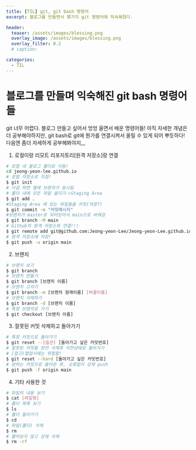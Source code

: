 ```yaml
---
title: [TIL] git, git bash 명령어 
excerpt: 블로그를 만들면서 몇가지 git 명령어에 익숙해졌다.  

header:
  teaser: /assets/images/blessing.png
  overlay_image: /assets/images/blessing.png
  overlay_filter: 0.2
  # caption: 

categories:
  - TIL
---
```


# 블로그를 만들며 익숙해진 git bash 명령어들

git 너무 어렵다. 블로그 만들고 싶어서 엉엉 울면서 배운 명령어들! 아직 자세한 개념은 더 공부해야하지만, git bash로 git에 뭔가를 연결시켜서 올릴 수 있게 되어 뿌듯하다! 다음엔 좀더 자세하게 공부해봐야지,,,

1. 로컬이랑 리모트 리포지토리[원격 저장소]랑 연결

```Bash
# 로컬 내 블로그 폴더로 이동!
cd jeong-yeon-lee.github.io
# 로컬 저장소로 지정!
$ git init
# 이걸 하면 옆에 브랜치가 표시됨
# 폴더 내에 모든 파일 올리기->Staging Area
$ git add .
#Staging Area 에 있는 파일들을 커밋(저장?)
$ git commit -m "커밋메시지"
#브랜치가 master로 되어있어서 main으로 바꿔감
$ git branch -M main
# Github의 원격 저장소와 연결!!!
$ git remote add git@github.com:Jeong-yeon-Lee/Jeong-yeon-Lee.github.io.git[원격저장소 주소]
# 원격 저장소에 저장!
$ git push -u origin main
```

2. 브랜치

```Bash
# 브랜치 보기
$ git branch
# 브랜치 만들기
$ git branch [브랜치 이름]
# 브랜치 고치기
$ git branch -m [브랜치 원래이름] [바꿀이름]
# 브랜치 삭제하기
$ git branch -d [브랜치 이름]
# 특정 브랜치로 가기
$ git checkout [브랜치 이름]
```

3. 잘못된 커밋 삭제하고 돌아가기

```Bash
# 특정 커밋으로 돌아가기
$ git reset --[옵션] [돌아가고 싶은 커밋번호]
# 잘못된 커밋들 완전 삭제후 이전상태로 돌아가기
# (참고)협업시에는 위험함!
$ git reset --hard [돌아가고 싶은 커밋번호]
# 원하는 커밋으로 돌아온 후, 오류없이 강제 push
$ git push -f origin main

```

4. 기타 사용한 것

```Bash
# 파일의 내용 보기
$ cat [파일명]
# 폴더 목록 보기
$ ls
# 폴더 들어가기
$ cd
# 파일(폴더) 삭제
$ rm
# 물어보지 않고 강제 삭제
$ rm -rf
```
